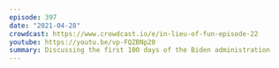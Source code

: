```yaml
---
episode: 397
date: "2021-04-28"
crowdcast: https://www.crowdcast.io/e/in-lieu-of-fun-episode-22
youtube: https://youtu.be/vp-FQZBNp20
summary: Discussing the first 100 days of the Biden administration
---
```

